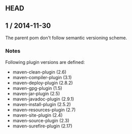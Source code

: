 ## HEAD


## 1 / 2014-11-30

The parent pom don't follow semantic versioning scheme.

### Notes ###
Following plugin versions are defined:

* maven-clean-plugin (2.6)
* maven-compiler-plugin (3.1)
* maven-deploy-plugin (2.8.2)
* maven-gpg-plugin (1.5)
* maven-jar-plugin (2.5)
* maven-javadoc-plugin (2.9.1)
* maven-install-plugin (2.5.2)
* maven-resources-plugin (2.7)
* maven-site-plugin (2.4)
* maven-source-plugin (2.3)
* maven-surefire-plugin (2.17)
